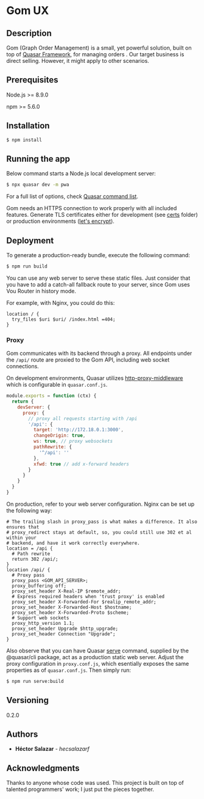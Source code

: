 # Gom UX

## Description
Gom (Graph Order Management) is a small, yet powerful solution, built on top of [Quasar Framework](https://quasar.dev), for managing orders . Our target business is direct selling. However, it might apply to other scenarios.

## Prerequisites
Node.js >= 8.9.0

npm >= 5.6.0

## Installation
```bash
$ npm install
```

## Running the app
Below command starts a Node.js local development server:
```bash
$ npx quasar dev -m pwa
```

For a full list of options, check [Quasar command list](https://quasar.dev/quasar-cli/cli-documentation/commands-list).

Gom needs an HTTPS connection to work properly with all included features. Generate TLS certificates either for development (see [certs](./certs/README.md) folder) or production environments ([let's encrypt](https://letsencrypt.org)).

## Deployment
To generate a production-ready bundle, execute the following command:
```bash
$ npm run build
```
You can use any web server to serve these static files. Just consider that you have to add a catch-all fallback route to your server, since Gom uses Vou Router in history mode.

For example, with Nginx, you could do this:

```Nginx
location / {
  try_files $uri $uri/ /index.html =404;
}
```

### Proxy
Gom communicates with its backend through a proxy. All endpoints under the `/api/` route are proxied to the Gom API, including web socket connections.

On development environments, Quasar utilizes [http-proxy-middleware](https://github.com/chimurai/http-proxy-middleware) which is configurable in `quasar.conf.js`. 

```js
module.exports = function (ctx) {
  return {
    devServer: {
      proxy: {
        // proxy all requests starting with /api
        '/api': {
          target: 'http://172.18.0.1:3000',
          changeOrigin: true,
          ws: true, // proxy websockets
          pathRewrite: {
            '^/api': ''
          },
          xfwd: true // add x-forward headers
        }
      }
    }
  }
}
```

On production, refer to your web server configuration. Nginx can be set up the following way:

```Nginx
# The trailing slash in proxy_pass is what makes a difference. It also ensures that
# proxy_redirect stays at default, so, you could still use 302 et al within your 
# backend, and have it work correctly everywhere.
location = /api {
  # Path rewrite
  return 302 /api/;
}
location /api/ {
  # Proxy pass 
  proxy_pass <GOM_API_SERVER>;
  proxy_buffering off;
  proxy_set_header X-Real-IP $remote_addr;
  # Express required headers when 'trust proxy' is enabled
  proxy_set_header X-Forwarded-For $realip_remote_addr;
  proxy_set_header X-Forwarded-Host $hostname;
  proxy_set_header X-Forwarded-Proto $scheme;
  # Support web sockets
  proxy_http_version 1.1;
  proxy_set_header Upgrade $http_upgrade;
  proxy_set_header Connection "Upgrade";
}
```

Also observe that you can have Quasar [serve](https://quasar.dev/quasar-cli/cli-documentation/commands-list#serve) command, supplied by the @quasar/cli package, act as a production static web server. Adjust the proxy configuration in `proxy.conf.js`, which esentially exposes the same properties as of `quasar.conf.js`. Then simply run:
```bash
$ npm run serve:build
```

## Versioning

0.2.0

## Authors

* **Héctor Salazar** - *hecsalazarf*

## Acknowledgments

Thanks to anyone whose code was used. This project is built on top of talented programmers' work; I just put the pieces together. 